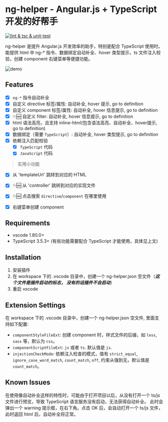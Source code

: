 # ng-helper - Angular.js + TypeScript 开发的好帮手

[![lint & tsc & unit-test](https://github.com/huanguolin/ng-helper/actions/workflows/check.yml/badge.svg)](https://github.com/huanguolin/ng-helper/actions/workflows/check.yml)

ng-helper 是提升 Angular.js 开发效率的助手，特别是配合 TypeScript 使用时。能提供 html 中 ng-* 指令、数据绑定自动补全、hover 类型提示，ts 文件注入校验，创建 component 右键菜单等便捷功能。

![demo](https://raw.githubusercontent.com/huanguolin/ng-helper/main/resources/demo.gif)

## Features

- [x] `ng-*` 指令自动补全
- [x] 自定义 directive 标签/属性: 自动补全, hover 提示, go to definition
- [x] 自定义 component 标签/属性: 自动补全, hover 信息提示, go to definition
- [x] ✨🆕 自定义 filter: 自动补全, hover 信息提示, go to definition
- [x] html 语法高亮，且支持 inline-html(包含语法高亮、自动补全、hover提示, go to definition)
- [x] 数据绑定（需要 `TypeScript`）: 自动补全, hover 类型提示, go to definition
- [x] 依赖注入匹配校验
  - [x] `TypeScript` 代码
  - [x] `JavaScript` 代码

> 实用小功能
- [x] 从 'templateUrl' 跳转到对应的 HTML
- [x] ✨🆕 从 'controller' 跳转到对应的实现文件
- [x] ✨🆕 点击搜索 `directive`/`component` 在哪里使用
- [x] 右键菜单创建 component


## Requirements

* vscode 1.80.0+
* TypeScript 3.5.3+ (有些功能需要配合 TypeScript 才能使用，具体见上文)


## Installation

1. 安装插件
2. 在 workspace 下的 .vscode 目录中，创建一个 ng-helper.json 空文件（***这个文件是插件启动的标志， 没有的话插件不会启动***）
3. 重启 vscode

## Extension Settings

在 workspace 下的 .vscode 目录中，创建一个 ng-helper.json 空文件, 里面支持如下配置:

* `componentStyleFileExt`: 创建 component 时，样式文件的后缀，如 `less`, `sass` 等，默认为 `css`。
* `componentScriptFileExt`: `js` 或者 `ts`. 默认值是 `js`.
* `injectionCheckMode`: 依赖注入检查的模式，值有 `strict_equal`, `ignore_case_word_match`, `count_match`, `off`, 约束从强到无，默认值是 `count_match`。

## Known Issues

在使用像自动补全这样的特性时，可能由于打开项目以后，从没有打开一个 ts/js 文件进行预览，导致 TypeScript 语言服务没有启动，无法获得自动补全。
此时会弹出一个 warning 提示框，在右下角。点击 OK 后，会自动打开一个 ts/js 文件，此时返回 html 后，自动补全将正常。

